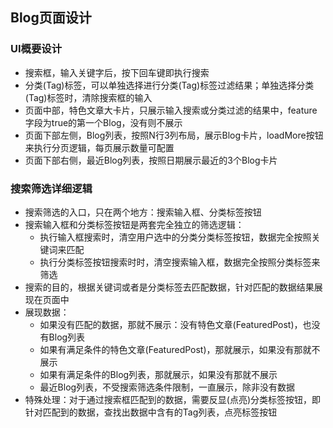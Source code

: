 

## Blog页面设计
### UI概要设计
- 搜索框，输入关键字后，按下回车键即执行搜索
- 分类(Tag)标签，可以单独选择进行分类(Tag)标签过滤结果；单独选择分类(Tag)标签时，清除搜索框的输入
- 页面中部，特色文章大卡片，只展示输入搜索或分类过滤的结果中，feature字段为true的第一个Blog，没有则不展示
- 页面下部左侧，Blog列表，按照N行3列布局，展示Blog卡片，loadMore按钮来执行分页逻辑，每页展示数量可配置
- 页面下部右侧，最近Blog列表，按照日期展示最近的3个Blog卡片


### 搜索筛选详细逻辑
- 搜索筛选的入口，只在两个地方：搜索输入框、分类标签按钮
- 搜索输入框和分类标签按钮是两套完全独立的筛选逻辑：
  - 执行输入框搜索时，清空用户选中的分类分类标签按钮，数据完全按照关键词来匹配
  - 执行分类标签按钮搜索时时，清空搜索输入框，数据完全按照分类标签来筛选
- 搜索的目的，根据关键词或者是分类标签去匹配数据，针对匹配的数据结果展现在页面中
- 展现数据：
  - 如果没有匹配的数据，那就不展示：没有特色文章(FeaturedPost)，也没有Blog列表
  - 如果有满足条件的特色文章(FeaturedPost)，那就展示，如果没有那就不展示
  - 如果有满足条件的Blog列表，那就展示，如果没有那就不展示
  - 最近Blog列表，不受搜索筛选条件限制，一直展示，除非没有数据
- 特殊处理：对于通过搜索框匹配到的数据，需要反显(点亮)分类标签按钮，即针对匹配到的数据，查找出数据中含有的Tag列表，点亮标签按钮